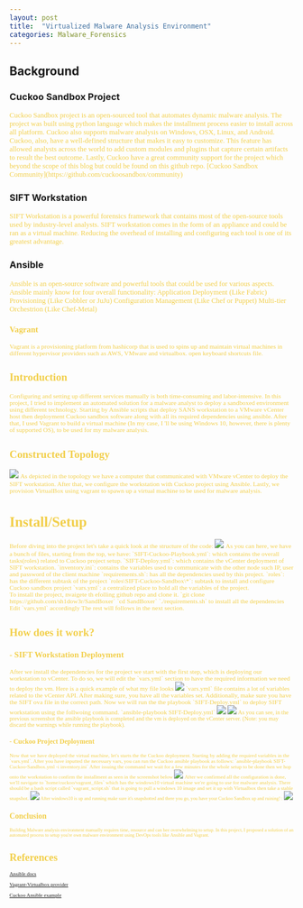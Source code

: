 ```yaml
---
layout: post
title:  "Virtualized Malware Analysis Environment"
categories: Malware_Forensics
---
```


## **Background** <br/>  

### Cuckoo Sandbox Project

<span style="color: #f2cf4a; font-family: Babas; font-size: 0.9em;">
Cuckoo Sandbox project is an open-sourced tool that automates dynamic malware analysis. The project was built using python language which makes the installment process easier to install across all platform. Cuckoo also supports malware analysis on Windows, OSX, Linux, and Android. Cuckoo, also, have a well-defined structure that makes it easy to customize. This feature has allowed analysts across the world to add custom modules and plugins that capture certain artifacts to result the best outcome. Lastly, Cuckoo have a great community support for the project which beyond the scope of this blog but could be found on this github repo. [Cuckoo Sandbox Community](https://github.com/cuckoosandbox/community)
</span>

### SIFT Workstation

<span style="color: #f2cf4a; font-family: Babas; font-size: 0.9em;">
SIFT Workstation is a powerful forensics framework that contains most of the open-source tools used by industry-level analysts. SIFT workstation comes in the form of an appliance and could be ran as a virtual machine. Reducing the overhead of installing and configuring each tool is one of its greatest advantage.
</span>

### Ansible
<span style="color: #f2cf4a; font-family: Babas; font-size: 0.9em;">
Ansible is an open-source software and powerful tools that could be used for various aspects. Ansible mainly know for four overall functionality:  
 Application Deployment (Like Fabric)  
 Provisioning (Like Cobbler or JuJu)  
 Configuration Management (Like Chef or Puppet)  
 Multi-tier Orchestrion (Like Chef-Metal)  

### Vagrant

<span style="color: #f2cf4a; font-family: Babas; font-size: 0.9em;">
Vagrant is a provisioning platform from hashicorp that is used to spins up and maintain virtual machines in different hypervisor providers such as AWS, VMware and virtualbox.
open keyboard shortcuts file.
</span>

## **Introduction**

<span style="color: #f2cf4a; font-family: Babas; font-size: 0.9em;">
Configuring and setting up different services manually is both time-consuming and labor-intensive. In this project,  I tried to implement an automated solution for a malware analyst to deploy a sandboxed environment using different technology. Starting by Ansible scripts that deploy SANS workstation to a VMware vCenter host then deployment Cuckoo sandbox software along with all its required dependencies using ansible. After that, I used Vagrant to build a virtual machine (In my case, I 'll be using Windows 10, however, there is plenty of supported OS), to be used for my malware analysis.    </span>

##    **Constructed Topology**

<img src="https://raw.githubusercontent.com/sh1dow3r/sh1dow3r.github.io/master/_posts/img/Sandbox/Virtualized_Malware_Analysis_Environment.png"/>

<span style="color: #f2cf4a; font-family: Babas; font-size: 0.9em;">
As depicted in the topology we have a computer that communicated with VMware vCenter to deploy the SIFT workstation. After that, we configure the workstation with Cuckoo project using Ansible. Lastly, we provision VirtualBox using vagrant to spawn up a virtual machine to be used for malware analysis.
</span>

#  **Install/Setup**

<span style="color: #f2cf4a; font-family: Babas; font-size: 0.9em;">  
Before diving into the project let's take a quick look at the structure of the code:   </span>
<img src="https://raw.githubusercontent.com/sh1dow3r/sh1dow3r.github.io/master/_posts/img/Sandbox/Sandboxer_Dir_Structure.png"/>

<span style="color: #f2cf4a; font-family: Babas; font-size: 0.9em;">
As you can here, we have a bunch of files, starting from the top, we have:  
`SIFT-Cuckoo-Playbook.yml`: which contains the overall tasks(roles) related to Cuckoo project setup.  
`SIFT-Deploy.yml`: which contains the vCenter deployment of SIFT workstation.  
`inventory.ini`: contains the variables used to communicate with the other node such IP, user and password of the client machine  
`requirements.sh`: has all the dependencies used by this project.  
`roles`: has the different subtask of the project  
`roles\SIFT-Cuckoo-Sandbox\*`: subtask to install and configure Cuckoo sandbox project  
`vars.yml`: a centralized place to hold all the variables of the project.  <br/> 
To install the project, nvaigete th efolling github repo and clone it.  
`git clone https://github.com/sh1dow3r/SandBoxer`  
`cd SandBoxer`  
`./requirements.sh` to install all the dependencies  
Edit `vars.yml` accordingly  
The rest will follows in the next section.
</span>

##  **How does it work?**
### - SIFT Workstation Deployment
<span style="color: #f2cf4a; font-family: Babas; font-size: 0.9em;">
After we install the dependencies for the project we start with the first step, which is deploying our workstation to vCenter. To do so, we will edit the `vars.yml` section to  have the required information we need to deploy the vm.  
Here is a quick example of what my file looks
<img src="https://raw.githubusercontent.com/sh1dow3r/sh1dow3r.github.io/master/_posts/img/Sandbox/vars_content.png"/>
`vars.yml` file contains a lot of variables related to the vCenter API. After making sure, you have all the variables set.  Additionally, make sure you have the SIFT ova file in the correct path. Now we will run the the playbook `SIFT-Deploy.yml` to deploy SIFT workstation using the follwoing command.
`ansible-playbook SIFT-Deploy.yml`  
<img src="https://raw.githubusercontent.com/sh1dow3r/sh1dow3r.github.io/master/_posts/img/Sandbox/SIFT_Deploment_vCenter.png"/>

<img src="https://raw.githubusercontent.com/sh1dow3r/sh1dow3r.github.io/master/_posts/img/Sandbox/Ansible_output_after_vcenter_deployment.png"/>
<span style="color: #f2cf4a; font-family: Babas; font-size: 0.9em;">  
As you can see, in the previous screenshot the ansible playbook is completed and the vm is deployed on the vCenter server. (Note: you may discard the warnings while running the playbook).

### - Cuckoo Project Deployment

<span style="color: #f2cf4a; font-family: Babas; font-size: 0.9em;">  
Now that we have deployed the virtual machine, let's starts the the Cuckoo deployment. Starting by adding the required variables in the `vars.yml`. After you have inputted the necessary vars, you can run the Cuckoo ansible playbook as follows:  
`ansible-playbook SIFT-Cuckoo-Sandbox.yml -i inventory.ini`
After issuing the command we wait for a few minutes for the whole setup to be done then we hop onto the workstation to confirm the installment as seen in the screenshot below
</span>
<img src="https://raw.githubusercontent.com/sh1dow3r/sh1dow3r.github.io/master/_posts/img/Sandbox/cuckoo_after_installing.png"/> 

<span style="color: #f2cf4a; font-family: Babas; font-size: 0.9em;">
After we confirmed all the configuration is done, we'll navigate to `home/cuckoo/vagrant_files` which has the windows10 virtual machine we're going to use for malware analysis. There should be a bash script called `vagrant_script.sh` that is going to pull a windows 10 image and set it up with Virtualbox then take a stable snapshot.
<img src="https://raw.githubusercontent.com/sh1dow3r/sh1dow3r.github.io/master/_posts/img/Sandbox/After_vagrant.png"/> 

<span style="color: #f2cf4a; font-family: Babas; font-size: 0.9em;">
After windows10 is up and running make sure it's snapshotted and there you go, you have your Cuckoo Sandbox up and ruining! :
</span>
<img src="https://raw.githubusercontent.com/sh1dow3r/sh1dow3r.github.io/master/_posts/img/Sandbox/Cuckoo_up_and_running.png"/> 


## Conclusion

<span style="color: #f2cf4a; font-family: Babas; font-size: 0.9em;">
Building Malware analysis environment manually requires time, resource and can bee overwhelming to setup. In this project, I proposed a solution of an automated process
to setup you're own malware environment using DevOps tools like Ansible and Vagrant. </span >

# References


[Ansible docs](https://docs.ansible.com/ansible/latest/modules/lineinfile_module.html)

[Vagrant-Virtualbox provider](https://www.vagrantup.com/docs/virtualbox/)

[Cuckoo Ansible example](https://github.com/fyhertz/ansible-role-cuckoo)
